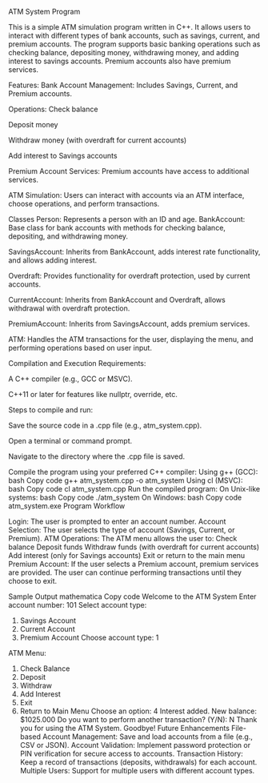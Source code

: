 ATM System Program

This is a simple ATM simulation program written in C++. It allows users to interact with different types of bank accounts, such as savings, current, and premium accounts. The program supports basic banking operations such as checking balance, depositing money, withdrawing money, and adding interest to savings accounts. Premium accounts also have premium services.

Features:
Bank Account Management: Includes Savings, Current, and Premium accounts.


Operations:
Check balance

Deposit money

Withdraw money (with overdraft for current accounts)

Add interest to Savings accounts

Premium Account Services: Premium accounts have access to additional services.

ATM Simulation: Users can interact with accounts via an ATM interface, choose operations, and perform transactions.



Classes
Person: Represents a person with an ID and age.
BankAccount: Base class for bank accounts with methods for checking balance, depositing, and withdrawing money.

SavingsAccount: Inherits from BankAccount, adds interest rate functionality, and allows adding interest.

Overdraft: Provides functionality for overdraft protection, used by current accounts.

CurrentAccount: Inherits from BankAccount and Overdraft, allows withdrawal with overdraft protection.

PremiumAccount: Inherits from SavingsAccount, adds premium services.

ATM: Handles the ATM transactions for the user, displaying the menu, and performing operations based on user input.



Compilation and Execution
Requirements:


A C++ compiler (e.g., GCC or MSVC).

C++11 or later for features like nullptr, override, etc.

Steps to compile and run:

Save the source code in a .cpp file (e.g., atm_system.cpp).

Open a terminal or command prompt.

Navigate to the directory where the .cpp file is saved.

Compile the program using your preferred C++ compiler:
Using g++ (GCC):
bash
Copy code
g++ atm_system.cpp -o atm_system
Using cl (MSVC):
bash
Copy code
cl atm_system.cpp
Run the compiled program:
On Unix-like systems:
bash
Copy code
./atm_system
On Windows:
bash
Copy code
atm_system.exe
Program Workflow


Login: The user is prompted to enter an account number.
Account Selection: The user selects the type of account (Savings, Current, or Premium).
ATM Operations:
The ATM menu allows the user to:
Check balance
Deposit funds
Withdraw funds (with overdraft for current accounts)
Add interest (only for Savings accounts)
Exit or return to the main menu
Premium Account: If the user selects a Premium account, premium services are provided.
The user can continue performing transactions until they choose to exit.

Sample Output
mathematica
Copy code
Welcome to the ATM System
Enter account number: 101
Select account type:
1. Savings Account
2. Current Account
3. Premium Account
Choose account type: 1

ATM Menu:
1. Check Balance
2. Deposit
3. Withdraw
4. Add Interest
5. Exit
6. Return to Main Menu
Choose an option: 4
Interest added. New balance: $1025.000
Do you want to perform another transaction? (Y/N): N
Thank you for using the ATM System. Goodbye!
Future Enhancements
File-based Account Management: Save and load accounts from a file (e.g., CSV or JSON).
Account Validation: Implement password protection or PIN verification for secure access to accounts.
Transaction History: Keep a record of transactions (deposits, withdrawals) for each account.
Multiple Users: Support for multiple users with different account types.
